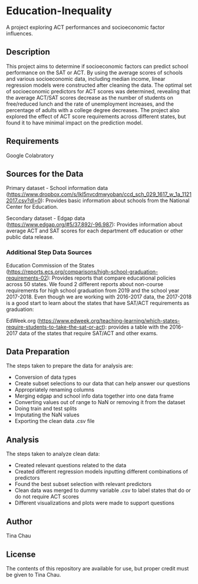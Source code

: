 # Education-Inequality 
A project exploring ACT performances and socioeconomic factor influences. 

## Description 
This project aims to determine if socioeconomic factors can predict school performance on the SAT or ACT. By using the average scores of schools and various socioeconomic data, including median income, linear regression models were constructed after cleaning the data. The optimal set of socioeconomic predictors for ACT scores was determined, revealing that the average ACT/SAT scores decrease as the number of students on free/reduced lunch and the rate of unemployment increases, and the percentage of adults with a college degree decreases. The project also explored the effect of ACT score requirements across different states, but found it to have minimal impact on the prediction model.

## Requirements
Google Colabratory 

## Sources for the Data
Primary dataset - School information data (https://www.dropbox.com/s/lkl5nvcdmwyoban/ccd_sch_029_1617_w_1a_11212017.csv?dl=0): Provides basic information about schools from the National Center for Education.  

Secondary dataset - Edgap data (https://www.edgap.org/#5/37.892/-96.987): Provides information about average ACT and SAT scores for each department off education or other public data release. 

### Additional Step Data Sources
Education Commission of the States (https://reports.ecs.org/comparisons/high-school-graduation-requirements-02): Provides reports that compare educational policies across 50 states. We found 2 different reports about non-course requirements for high school graduation from 2019 and the school year 2017-2018. Even though we are working with 2016-2017 data, the 2017-2018 is a good start to learn about the states that have SAT/ACT requirements as graduation:


EdWeek.org (https://www.edweek.org/teaching-learning/which-states-require-students-to-take-the-sat-or-act): provides a table with the 2016-2017 data of the states that require SAT/ACT  and other exams. 

## Data Preparation 
The steps taken to prepare the data for analysis are: 
- Conversion of data types 
- Create subset selections to our data that can help answer our questions
- Appropriately renaming columns 
- Merging edgap and school info data together into one data frame 
- Converting values out of range to NaN or removing it from the dataset
- Doing train and test splits 
- Imputating the NaN values 
- Exporting the clean data .csv file 

## Analysis 
The steps taken to analyze clean data: 
- Created relevant questions related to the data 
- Created different regression models inputting different combinations of predictors 
- Found the best subset selection with relevant predictors 
- Clean data was merged to dummy variable .csv to label states that do or do not require ACT scores 
- Different visualizations and plots were made to support questions 

## Author 
Tina Chau 

## License 
The contents of this repository are available for use, but proper credit must be given to Tina Chau. 
